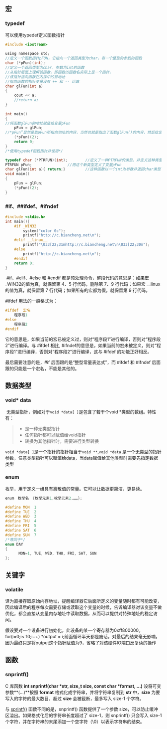 ## 宏

### typedef

可以使用typedef定义函数指针

```c
#include <iostream>
 
using namespace std;
//定义一个函数指针pFUN，它指向一个返回类型为char，有一个整型的参数的函数
char (*pFun)(int);
//定义一个返回类型为char，参数为int的函数
//从指针层面上理解该函数，即函数的函数名实际上是一个指针，
//该指针指向函数在内存中的首地址
//指向函数的指针变量没有 ++ 和 -- 运算
char glFun(int a)
{
    cout << a;
    //return a;
}
 
int main()
{
//将函数glFun的地址赋值给变量pFun
    pFun = glFun;
//*pFun”显然是取pFun所指向地址的内容，当然也就是取出了函数glFun()的内容，然后给定参数为2。
    (*pFun)(2);
    return 0;
}
/*使用typedef函数指针并使用*/

typedef char (*PTRFUN)(int); 		//定义了一种PTRFUN的类型，并定义这种类型为指向某种函数的指针
PTRFUN pFun; 				//用这个新类型定义了变量pFun
char glFun(int a){ return;} 		//这种函数以一个int为参数并返回char类型
void main() 
{ 
    pFun = glFun; 
    (*pFun)(2); 
}


```

### #if、##ifdef、#ifndef

```c
#include <stdio.h>
int main(){
    #if _WIN32
        system("color 0c");
        printf("http://c.biancheng.net\n");
    #elif __linux__
        printf("\033[22;31mhttp://c.biancheng.net\n\033[22;30m");
    #else
        printf("http://c.biancheng.net\n");
    #endif
    return 0;
}
```

​	#if、#elif、#else 和 #endif 都是预处理命令，整段代码的意思是：如果宏 _WIN32的值为真，就保留第 4、5 行代码，删除第 7、9 行代码；如果宏 __linux的值为真，就保留第 7 行代码；如果所有的宏都为假，就保留第 9 行代码。

\#ifdef 用法的一般格式为：

``` c
#ifdef  宏名
    程序段1
#else
    程序段2
#endif
```

它的意思是，如果当前的宏已被定义过，则对“程序段1”进行编译，否则对“程序段2”进行编译。与 #ifdef 相比, #ifndef的意思是，如果当前的宏未被定义，则对“程序段1”进行编译，否则对“程序段2”进行编译，这与 #ifdef 的功能正好相反。

最后需要注意的是，#if 后面跟的是“整型常量表达式”，而 #ifdef 和 #ifndef 后面跟的只能是一个宏名，不能是其他的。

## 数据类型

### void* data

​	无类型指针，例如对于`void *data[ ]`是包含了若干个void *类型的数组。特性有：

> +  是一种无类型指针
> + 任何指针都可以赋值给void指针
> + 转换为其他指针时，需要进行类型转换

`void *data[ ]`是一个指针的指针相当于`void **`,`void *data` 是一个无类型的指针参数，任意类型指针可以赋值给data，当data赋值给其他类型时需要先指定数据类型

### enum

枚举，用于定义一组具有离散值的常量。它可以让数据更简洁，更易读。

```c
enum　枚举名　{枚举元素1,枚举元素2,……};

#define MON  1
#define TUE  2
#define WED  3
#define THU  4
#define FRI  5
#define SAT  6
#define SUN  7
/*等同于*/
enum DAY
{
      MON=1, TUE, WED, THU, FRI, SAT, SUN
};
```



## 关键字

### volatile

译为直接存取原始内存地址，提醒编译器它后面所定义的变量随时都有可能改变，因此编译后的程序每次需要存储或读取这个变量的时候，告诉编译器对该变量不做优化，都会直接从变量内存地址中读取数据，从而可以提供对特殊地址的稳定访问。

假设要对一个设备进行初始化，此设备的某一个寄存器为0xff800000。for(i=0;i< 10;i++) *output = i;前面循环半天都是废话，对最后的结果毫无影响，因为最终只是将output这个指针赋值为9，省略了对该硬件IO端口反复读的操作

## 函数

### snprintf()

C 库函数 **int snprintf(char \*str, size_t size, const char \*format, ...)** 设将可变参数**(...)**按照 **format** 格式化成字符串，并将字符串复制到 **str** 中，**size** 为要写入的字符的最大数目，超过 **size** 会被截断，最多写入 size-1 个字符。

与 [sprintf()](https://www.runoob.com/cprogramming/c-function-sprintf.html) 函数不同的是，snprintf() 函数提供了一个参数 size，可以防止缓冲区溢出。如果格式化后的字符串长度超过了 size-1，则 snprintf() 只会写入 size-1 个字符，并在字符串的末尾添加一个空字符（\0）以表示字符串的结束。